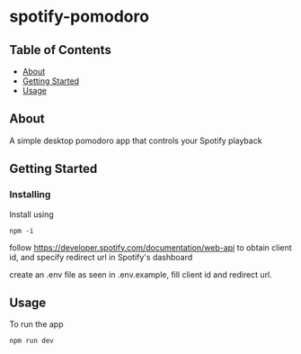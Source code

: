 # spotify-pomodoro

## Table of Contents

- [About](#about)
- [Getting Started](#getting_started)
- [Usage](#usage)

## About <a name = "about"></a>

A simple desktop pomodoro app that controls your Spotify playback

## Getting Started <a name = "getting_started"></a>


### Installing

Install using

```
npm -i
```

follow https://developer.spotify.com/documentation/web-api to obtain client id, and specify redirect url in Spotify's dashboard

create an .env file as seen in .env.example, fill client id and redirect url.  

## Usage <a name = "usage"></a>

To run the app
```
npm run dev
```
